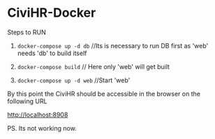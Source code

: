 # CiviHR-Docker

Steps to RUN

1. `docker-compose up -d db` //Its is necessary to run DB first as 'web' needs 'db' to build itself

2. `docker-compose build` // Here only 'web' will get built

3. `docker-compose up -d web` //Start 'web'

By this point the CiviHR should be accessible in the browser on the following URL

[http://localhost:8908](http://localhost:8908)

PS. Its not working now.
